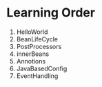 # Learning Order
1. HelloWorld
2. BeanLifeCycle
3. PostProcessors
4. innerBeans
5. Annotions
6. JavaBasedConfig
7. EventHandling